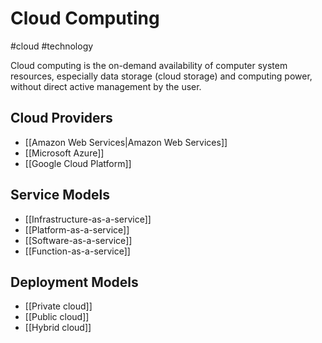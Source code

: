 # Cloud Computing
#cloud #technology

Cloud computing is the on-demand availability of computer system resources, especially data storage (cloud storage) and computing power, without direct active management by the user.

## Cloud Providers
- [[Amazon Web Services|Amazon Web Services]]
- [[Microsoft Azure]]
- [[Google Cloud Platform]]

## Service Models

- [[Infrastructure-as-a-service]]
- [[Platform-as-a-service]]
- [[Software-as-a-service]]
- [[Function-as-a-service]]

## Deployment Models

- [[Private cloud]]
- [[Public cloud]]
- [[Hybrid cloud]]